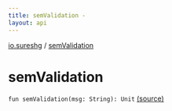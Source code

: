 ```yaml
---
title: semValidation - 
layout: api
---
```


<div class='api-docs-breadcrumbs'><a href="index.html">io.sureshg</a> / <a href=".">semValidation</a></div>

# semValidation

<div class="signature"><code><span class="keyword">fun </span><span class="identifier">semValidation</span><span class="symbol">(</span><span class="parameterName" id="io.sureshg$semValidation(kotlin.String)/msg">msg</span><span class="symbol">:</span>&nbsp;<span class="identifier">String</span><span class="symbol">)</span><span class="symbol">: </span><span class="identifier">Unit</span></code> <a href="https://github.com/sureshg/kotlin-starter/blob/master/src/main/kotlin/io/sureshg/Idiomatic.kt#L19">(source)</a></div>
